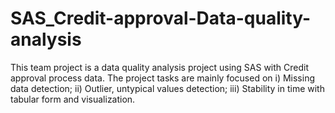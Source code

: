 # SAS_Credit-approval-Data-quality-analysis
This team project is a data quality analysis project using SAS with Credit approval process data. The project tasks are mainly focused on i) Missing data detection; ii) Outlier, untypical values detection; iii) Stability in time with tabular form and visualization.

